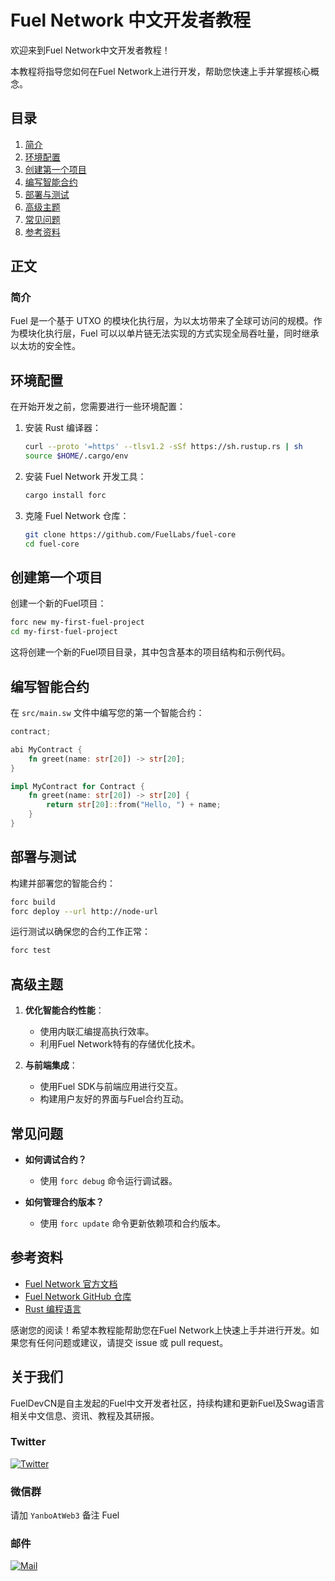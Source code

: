 # Fuel Network 中文开发者教程

欢迎来到Fuel Network中文开发者教程！

本教程将指导您如何在Fuel Network上进行开发，帮助您快速上手并掌握核心概念。



## 目录


1. [简介](#简介)
2. [环境配置](#环境配置)
3. [创建第一个项目](#创建第一个项目)
4. [编写智能合约](#编写智能合约)
5. [部署与测试](#部署与测试)
6. [高级主题](#高级主题)
7. [常见问题](#常见问题)
8. [参考资料](#参考资料)

## 正文

### 简介
Fuel 是一个基于 UTXO 的模块化执行层，为以太坊带来了全球可访问的规模。作为模块化执行层，Fuel 可以以单片链无法实现的方式实现全局吞吐量，同时继承以太坊的安全性。

## 环境配置

在开始开发之前，您需要进行一些环境配置：

1. 安装 Rust 编译器：
    ```sh
    curl --proto '=https' --tlsv1.2 -sSf https://sh.rustup.rs | sh
    source $HOME/.cargo/env
    ```

2. 安装 Fuel Network 开发工具：
    ```sh
    cargo install forc
    ```

3. 克隆 Fuel Network 仓库：
    ```sh
    git clone https://github.com/FuelLabs/fuel-core
    cd fuel-core
    ```

## 创建第一个项目

创建一个新的Fuel项目：

```sh
forc new my-first-fuel-project
cd my-first-fuel-project
```

这将创建一个新的Fuel项目目录，其中包含基本的项目结构和示例代码。

## 编写智能合约

在 `src/main.sw` 文件中编写您的第一个智能合约：

```rust
contract;

abi MyContract {
    fn greet(name: str[20]) -> str[20];
}

impl MyContract for Contract {
    fn greet(name: str[20]) -> str[20] {
        return str[20]::from("Hello, ") + name;
    }
}
```

## 部署与测试

构建并部署您的智能合约：

```sh
forc build
forc deploy --url http://node-url
```

运行测试以确保您的合约工作正常：

```sh
forc test
```

## 高级主题

1. **优化智能合约性能**：
    - 使用内联汇编提高执行效率。
    - 利用Fuel Network特有的存储优化技术。

2. **与前端集成**：
    - 使用Fuel SDK与前端应用进行交互。
    - 构建用户友好的界面与Fuel合约互动。

## 常见问题

- **如何调试合约？**
    - 使用 `forc debug` 命令运行调试器。
  
- **如何管理合约版本？**
    - 使用 `forc update` 命令更新依赖项和合约版本。

## 参考资料

- [Fuel Network 官方文档](https://docs.fuel.sh)
- [Fuel Network GitHub 仓库](https://github.com/FuelLabs)
- [Rust 编程语言](https://www.rust-lang.org/zh-CN/)

感谢您的阅读！希望本教程能帮助您在Fuel Network上快速上手并进行开发。如果您有任何问题或建议，请提交 issue 或 pull request。



## 关于我们
FuelDevCN是自主发起的Fuel中文开发者社区，持续构建和更新Fuel及Swag语言相关中文信息、资讯、教程及其研报。

### Twitter
[![Twitter](https://img.shields.io/badge/@fueldevcn-1DA1F2?style=for-the-badge&logo=twitter&logoColor=white)](https://twitter.com/fueldevcn)


### 微信群
请加 `YanboAtWeb3` 备注 Fuel


### 邮件
[![Mail](https://img.shields.io/badge/fueldevcn@gmail.com-0078D4?style=for-the-badge&logo=microsoft-outlook&logoColor=white)](mailto:fueldevcn@gmail.com
)


